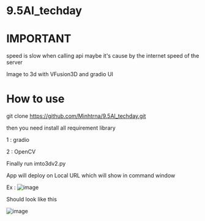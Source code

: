 # 9.5AI_techday

# IMPORTANT
speed is slow when calling api maybe it's cause by the internet speed of the server 

Image to 3d with VFusion3D and gradio UI
# How to use

git clone https://github.com/Minhtrna/9.5AI_techday.git

then you need install all requirement library 

1 : gradio

2 : OpenCV

Finally run imto3dv2.py  

App will deploy on Local URL which will show in command window 

Ex : ![image](https://github.com/user-attachments/assets/8758e0ff-89d3-4eda-816b-19dd2567c40b)

Should look like this 

![image](https://github.com/user-attachments/assets/daf260f0-41cc-4bf1-8565-01f9cdd21f2d)

